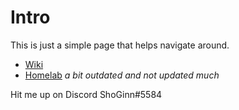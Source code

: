 # Intro

This is just a simple page that helps navigate around.

* [Wiki](https://github.com/ShoGinn/shoginn.github.io/wiki)
* [Homelab](/homelab) *a bit outdated and not updated much*

Hit me up on Discord ShoGinn#5584
